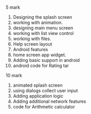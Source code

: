 5 mark
1. Designing the splash screen
2. working with animation.
3. designing main menu screen
4. working with list view control
5. working with files.
6. Help screen layout
7. Android features
8. home screen app widget.
9. Adding basic support in android
10. android code for Rating tar 

10 mark
1. animated splash screen
2. using dialogs collect user input
3. Adding application logic
4. Adding additional network features
5. code for Arithmetic calculator